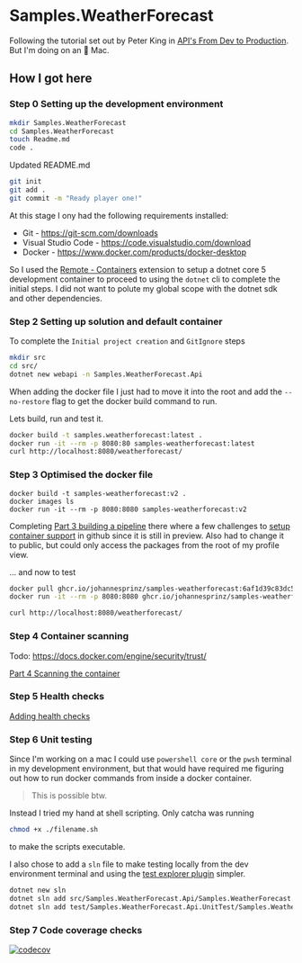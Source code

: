 # Samples.WeatherForecast

Following the tutorial set out by Peter King in [API's From Dev to Production](https://dev.to/newday-technology/api-s-from-dev-to-production-428i). But I'm doing on an 🍏 Mac.

## How I got here

### Step 0 Setting up the development environment
```zsh
mkdir Samples.WeatherForecast
cd Samples.WeatherForecast
touch Readme.md
code .
```

Updated README.md

```zsh
git init
git add .
git commit -m "Ready player one!"
```

At this stage I ony had the following requirements installed:

- Git - https://git-scm.com/downloads
- Visual Studio Code - https://code.visualstudio.com/download
- Docker - https://www.docker.com/products/docker-desktop

So I used the [Remote - Containers](https://marketplace.visualstudio.com/items?itemName=ms-vscode-remote.remote-containers) extension to setup a dotnet core 5 development container to proceed to using the `dotnet` cli to complete the initial steps. I did not want to polute my global scope with the dotnet sdk and other dependencies.

### Step 2 Setting up solution and default container

To complete the `Initial project creation` and `GitIgnore` steps

```zsh
mkdir src
cd src/
dotnet new webapi -n Samples.WeatherForecast.Api
```

When adding the docker file I just had to move it into the root and add the `--no-restore` flag to get the docker build command to run.

Lets build, run and test it.

```zsh
docker build -t samples.weatherforecast:latest .
docker run -it --rm -p 8080:80 samples-weatherforecast:latest
curl http://localhost:8080/weatherforecast/
```

### Step 3 Optimised the docker file

```
docker build -t samples-weatherforecast:v2 .
docker images ls
docker run -it --rm -p 8080:8080 samples-weatherforecast:v2
```

Completing [Part 3 building a pipeline](https://dev.to/newday-technology/api-s-from-dev-to-production-part-3-7dn) there where a few challenges to [setup container support](https://docs.github.com/en/packages/working-with-a-github-packages-registry/enabling-improved-container-support-with-the-container-registry) in github since it is still in preview. Also had to change it to public, but could only access the packages from the root of my profile view.

... and now to test

```zsh
docker pull ghcr.io/johannesprinz/samples-weatherforecast:6af1d39c83dc5c31688148cb68ca51d44993e30f 
docker run -it --rm -p 8080:8080 ghcr.io/johannesprinz/samples-weatherforecast:6af1d39c83dc5c31688148cb68ca51d44993e30f 
```

```zsh
curl http://localhost:8080/weatherforecast/
```

### Step 4 Container scanning

Todo: https://docs.docker.com/engine/security/trust/

[Part 4 Scanning the container](https://dev.to/newday-technology/api-s-from-dev-to-production-part-4-49g8)

### Step 5 Health checks

[Adding health checks](https://dev.to/newday-technology/api-s-from-dev-to-production-part-5-26cp)

### Step 6 Unit testing

Since I'm working on a mac I could use `powershell core` or the `pwsh` terminal in my development environment, but that would have required me figuring out how to run docker commands from inside a docker container. 

>This is possible btw.

Instead I tried my hand at shell scripting. Only catcha was running

```zsh
chmod +x ./filename.sh
```

to make the scripts executable.

I also chose to add a `sln` file to make testing locally from the dev environment terminal and using the [test explorer plugin](https://marketplace.visualstudio.com/items?itemName=formulahendry.dotnet-test-explorer) simpler.

```zsh
dotnet new sln
dotnet sln add src/Samples.WeatherForecast.Api/Samples.WeatherForecast.Api.csproj
dotnet sln add test/Samples.WeatherForecast.Api.UnitTest/Samples.WeatherForecast.Api.UnitTest.csproj 
```

### Step 7 Code coverage checks

[![codecov](https://codecov.io/gh/johannesprinz/Samples.WeatherForecast/branch/main/graph/badge.svg?token=U3SOUFLSRW)](https://codecov.io/gh/johannesprinz/Samples.WeatherForecast)